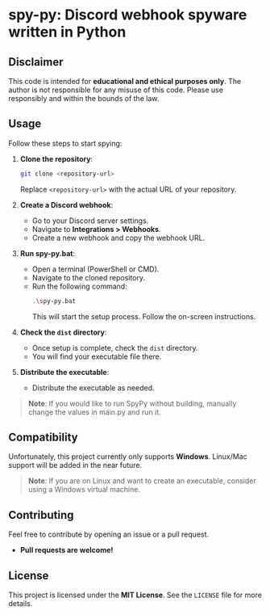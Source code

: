 # spy-py: Discord webhook spyware written in Python
## Disclaimer

This code is intended for **educational and ethical purposes only**. The author is not responsible for any misuse of this code. Please use responsibly and within the bounds of the law.

## Usage

Follow these steps to start spying:

1. **Clone the repository**: 

    ```bash
    git clone <repository-url>
    ```

    Replace `<repository-url>` with the actual URL of your repository.

2. **Create a Discord webhook**:
    - Go to your Discord server settings.
    - Navigate to **Integrations > Webhooks**.
    - Create a new webhook and copy the webhook URL.

3. **Run spy-py.bat**:
    - Open a terminal (PowerShell or CMD).
    - Navigate to the cloned repository.
    - Run the following command:
      ```bash
      .\spy-py.bat
      ```
      This will start the setup process. Follow the on-screen instructions.

4. **Check the `dist` directory**:
    - Once setup is complete, check the `dist` directory.
    - You will find your executable file there.

5. **Distribute the executable**:
    - Distribute the executable as needed.

> **Note**: If you would like to run SpyPy without building, manually change the values in main.py and run it.

## Compatibility

Unfortunately, this project currently only supports **Windows**. Linux/Mac support will be added in the near future.

> **Note**: If you are on Linux and want to create an executable, consider using a Windows virtual machine.

## Contributing

Feel free to contribute by opening an issue or a pull request.

- **Pull requests are welcome!**

## License

This project is licensed under the **MIT License**. See the `LICENSE` file for more details.
